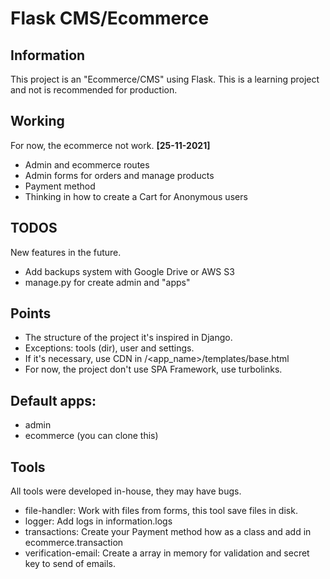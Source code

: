 # Flask CMS/Ecommerce

## Information
This project is an "Ecommerce/CMS" using Flask.
This is a learning project and not is recommended for production.

## Working
For now, the ecommerce not work.
**[25-11-2021]**
+ Admin and ecommerce routes
+ Admin forms for orders and manage products
+ Payment method
+ Thinking in how to create a Cart for Anonymous users

## TODOS
New features in the future.
+ Add backups system with Google Drive or AWS S3
+ manage.py for create admin and "apps" 

## Points
+ The structure of the project it's inspired in Django.
+ Exceptions: tools (dir), user and settings.
+ If it's necessary, use CDN in /<app_name>/templates/base.html
+ For now, the project don't use SPA Framework, use turbolinks.

## Default apps:
+ admin
+ ecommerce (you can clone this)

## Tools
All tools were developed in-house, they may have bugs.
+ file-handler: Work with files from forms, this tool save files in disk.
+ logger: Add logs in information.logs
+ transactions: Create your Payment method how as a class and add in ecommerce.transaction
+ verification-email: Create a array in memory for validation and secret key to send of emails.
